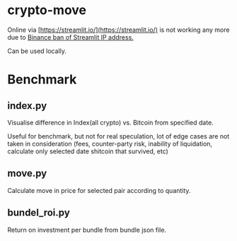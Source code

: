 # crypto-move

Online via [https://streamlit.io/](https://streamlit.io/) is not working any more due to [Binance ban of Streamlit IP address.](https://discuss.streamlit.io/t/is-allowed-in-streamlit-when-accessing-dict-in-python/45012/2)

Can be used locally.

# Benchmark 

## index.py

Visualise difference in Index(all crypto) vs. Bitcoin from specified date. 
  
Useful for benchmark, but not for real speculation, lot of edge cases are not taken in consideration (fees, counter-party risk, inability of liquidation, calculate only selected date shitcoin that survived, etc)

## move.py

Calculate move in price for selected pair according to quantity.

## bundel_roi.py

Return on investment per bundle from bundle json file.




